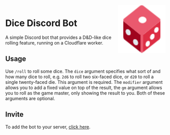 [invite]: https://discord.com/api/oauth2/authorize?client_id=885995691942477864&scope=applications.commands

<img align="right" src="https://raw.githubusercontent.com/twitter/twemoji/master/assets/svg/1f3b2.svg" height="150" width="150" alt="Dice Logo">

# Dice Discord Bot

A simple Discord bot that provides a D&D-like dice rolling feature, running on a Cloudflare worker.

## Usage

Use `/roll` to roll some dice. The `dice` argument specifies what sort of and how many dice to
roll, e.g. `2d6` to roll two six-faced dice, or `d20` to roll a single twenty-faced die. This argument is required.
The `modifier` argument allows you to add a fixed value on top of the result, the `gm` argument allows you to roll as
the game master, only showing the result to you. Both of these arguments are optional.

## Invite

To add the bot to your server, [click here][invite].

